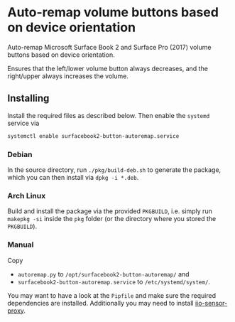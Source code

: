 # Auto-remap volume buttons based on device orientation

Auto-remap Microsoft Surface Book 2 and Surface Pro (2017) volume buttons based on device orientation.

Ensures that the left/lower volume button always decreases, and the right/upper always increases the volume.

## Installing

Install the required files as described below.
Then enable the `systemd` service via

```sh
systemctl enable surfacebook2-button-autoremap.service
```

### Debian

In the source directory, run `./pkg/build-deb.sh` to generate the package, which you can then install via `dpkg -i *.deb`.

### Arch Linux

Build and install the package via the provided `PKGBUILD`, i.e. simply run `makepkg -si` inside the `pkg` folder (or the directory where you stored the `PKGBUILD`).

### Manual

Copy

- `autoremap.py` to `/opt/surfacebook2-button-autoremap/` and
- `surfacebook2-button-autoremap.service` to `/etc/systemd/system/`.

You may want to have a look at the `Pipfile` and make sure the required dependencies are installed.
Additionally you may need to install [iio-sensor-proxy](https://github.com/hadess/iio-sensor-proxy).
